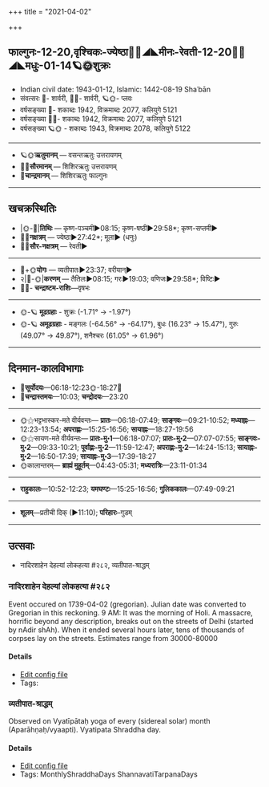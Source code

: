 +++
title = "2021-04-02"

+++
## फाल्गुनः-12-20,वृश्चिकः-ज्येष्ठा🌛🌌◢◣मीनः-रेवती-12-20🌌🌞◢◣मधुः-01-14🪐🌞शुक्रः
- Indian civil date: 1943-01-12, Islamic: 1442-08-19 Shaʿbān
- संवत्सरः 🌛- शार्वरी, 🌌🌞- शार्वरी, 🪐🌞- प्लवः
- वर्षसङ्ख्या 🌛- शकाब्दः 1942, विक्रमाब्दः 2077, कलियुगे 5121
- वर्षसङ्ख्या 🌌🌞- शकाब्दः 1942, विक्रमाब्दः 2077, कलियुगे 5121
- वर्षसङ्ख्या 🪐🌞 - शकाब्दः 1943, विक्रमाब्दः 2078, कलियुगे 5122
___________________
- 🪐🌞**ऋतुमानम्** — वसन्तऋतुः उत्तरायणम्
- 🌌🌞**सौरमानम्** — शिशिरऋतुः उत्तरायणम्
- 🌛**चान्द्रमानम्** — शिशिरऋतुः फाल्गुनः
___________________


## खचक्रस्थितिः
- |🌞-🌛|**तिथिः** — कृष्ण-पञ्चमी►08:15; कृष्ण-षष्ठी►29:58*; कृष्ण-सप्तमी►  
- 🌌🌛**नक्षत्रम्** — ज्येष्ठा►27:42*; मूला► (धनुः)  
- 🌌🌞**सौर-नक्षत्रम्** — रेवती►  
___________________
- 🌛+🌞**योगः** — व्यतीपातः►23:37; वरीयान्►  
- २|🌛-🌞|**करणम्** — तैतिलः►08:15; गरः►19:03; वणिजः►29:58*; विष्टिः►  
- 🌌🌛- **चन्द्राष्टम-राशिः**—वृषभः  
___________________
- 🌞-🪐 **मूढग्रहाः** - शुक्रः (-1.71° → -1.97°)
- 🌞-🪐 **अमूढग्रहाः** - मङ्गलः (-64.56° → -64.17°), बुधः (16.23° → 15.47°), गुरुः (49.07° → 49.87°), शनैश्चरः (61.05° → 61.96°)
___________________


## दिनमान-कालविभागाः
- 🌅**सूर्योदयः**—06:18-12:23🌞️-18:27🌇  
- 🌛**चन्द्रास्तमयः**—10:03; **चन्द्रोदयः**—23:20  
___________________
- 🌞⚝भट्टभास्कर-मते वीर्यवन्तः— **प्रातः**—06:18-07:49; **साङ्गवः**—09:21-10:52; **मध्याह्नः**—12:23-13:54; **अपराह्णः**—15:25-16:56; **सायाह्नः**—18:27-19:56  
- 🌞⚝सायण-मते वीर्यवन्तः— **प्रातः-मु॰1**—06:18-07:07; **प्रातः-मु॰2**—07:07-07:55; **साङ्गवः-मु॰2**—09:33-10:21; **पूर्वाह्णः-मु॰2**—11:59-12:47; **अपराह्णः-मु॰2**—14:24-15:13; **सायाह्नः-मु॰2**—16:50-17:39; **सायाह्नः-मु॰3**—17:39-18:27  
- 🌞कालान्तरम्— **ब्राह्मं मुहूर्तम्**—04:43-05:31; **मध्यरात्रिः**—23:11-01:34  
___________________
- **राहुकालः**—10:52-12:23; **यमघण्टः**—15:25-16:56; **गुलिककालः**—07:49-09:21  
___________________
- **शूलम्**—प्रतीची दिक् (►11:10); **परिहारः**–गुडम्  
___________________

## उत्सवाः
- नादिरशाहेन देहल्यां लोकहत्या #२८२, व्यतीपात-श्राद्धम्
### नादिरशाहेन देहल्यां लोकहत्या #२८२

Event occured on 1739-04-02 (gregorian). Julian date was converted to Gregorian in this reckoning. 9 AM: It was the morning of Holi. A massacre, horrific beyond any description, breaks out on the streets of Delhi (started by nAdir shAh).
When it ended several hours later, tens of thousands of corpses lay on the streets. Estimates range from 30000-80000

#### Details
- [Edit config file](https://github.com/jyotisham/adyatithi/tree/master/mahApuruSha/xatra-later/gregorian/day/04/02/nAdirashAhena_dehalyAM_lokahatyA.toml)
- Tags: 


### व्यतीपात-श्राद्धम्

Observed on Vyatīpātaḥ yoga of every (sidereal solar) month (Aparāhṇaḥ/vyaapti). Vyatipata Shraddha day.

#### Details
- [Edit config file](https://github.com/jyotisham/adyatithi/tree/master/devatA/pitR/sidereal_solar_month/yoga/00/17/vyatIpAta-zrAddham.toml)
- Tags: MonthlyShraddhaDays ShannavatiTarpanaDays


